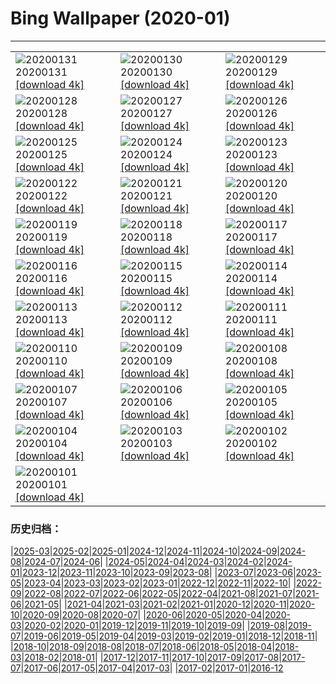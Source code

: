 # Bing Wallpaper (2020-01)
**************

<table><tr><td><img class="wallpaper" src="https://www.bing.com/th?id=OHR.ReddishEgret_EN-US2958831498_1920x1080.jpg" alt="20200131"> 20200131 <a class="wallpaper_link" href="https://www.bing.com/th?id=OHR.ReddishEgret_EN-US2958831498_UHD.jpg">[download 4k]</a></td><td><img class="wallpaper" src="https://www.bing.com/th?id=OHR.LakeBaikal_EN-US8692095269_1920x1080.jpg" alt="20200130"> 20200130 <a class="wallpaper_link" href="https://www.bing.com/th?id=OHR.LakeBaikal_EN-US8692095269_UHD.jpg">[download 4k]</a></td><td><img class="wallpaper" src="https://www.bing.com/th?id=OHR.SemucChampey_EN-US8613323076_1920x1080.jpg" alt="20200129"> 20200129 <a class="wallpaper_link" href="https://www.bing.com/th?id=OHR.SemucChampey_EN-US8613323076_UHD.jpg">[download 4k]</a></td></tr><tr><td><img class="wallpaper" src="https://www.bing.com/th?id=OHR.CapeDisappointment_EN-US8548904341_1920x1080.jpg" alt="20200128"> 20200128 <a class="wallpaper_link" href="https://www.bing.com/th?id=OHR.CapeDisappointment_EN-US8548904341_UHD.jpg">[download 4k]</a></td><td><img class="wallpaper" src="https://www.bing.com/th?id=OHR.NYCLitUp_EN-US8462661548_1920x1080.jpg" alt="20200127"> 20200127 <a class="wallpaper_link" href="https://www.bing.com/th?id=OHR.NYCLitUp_EN-US8462661548_UHD.jpg">[download 4k]</a></td><td><img class="wallpaper" src="https://www.bing.com/th?id=OHR.TajRepublic_EN-US8399320805_1920x1080.jpg" alt="20200126"> 20200126 <a class="wallpaper_link" href="https://www.bing.com/th?id=OHR.TajRepublic_EN-US8399320805_UHD.jpg">[download 4k]</a></td></tr><tr><td><img class="wallpaper" src="https://www.bing.com/th?id=OHR.SouthernGate_EN-US8348473546_1920x1080.jpg" alt="20200125"> 20200125 <a class="wallpaper_link" href="https://www.bing.com/th?id=OHR.SouthernGate_EN-US8348473546_UHD.jpg">[download 4k]</a></td><td><img class="wallpaper" src="https://www.bing.com/th?id=OHR.SunlitScree_EN-US8210223982_1920x1080.jpg" alt="20200124"> 20200124 <a class="wallpaper_link" href="https://www.bing.com/th?id=OHR.SunlitScree_EN-US8210223982_UHD.jpg">[download 4k]</a></td><td><img class="wallpaper" src="https://www.bing.com/th?id=OHR.SafariSavannah_EN-US8123928986_1920x1080.jpg" alt="20200123"> 20200123 <a class="wallpaper_link" href="https://www.bing.com/th?id=OHR.SafariSavannah_EN-US8123928986_UHD.jpg">[download 4k]</a></td></tr><tr><td><img class="wallpaper" src="https://www.bing.com/th?id=OHR.WhitehorseLights_EN-US8047937950_1920x1080.jpg" alt="20200122"> 20200122 <a class="wallpaper_link" href="https://www.bing.com/th?id=OHR.WhitehorseLights_EN-US8047937950_UHD.jpg">[download 4k]</a></td><td><img class="wallpaper" src="https://www.bing.com/th?id=OHR.HighlandsSquirrel_EN-US7983501314_1920x1080.jpg" alt="20200121"> 20200121 <a class="wallpaper_link" href="https://www.bing.com/th?id=OHR.HighlandsSquirrel_EN-US7983501314_UHD.jpg">[download 4k]</a></td><td><img class="wallpaper" src="https://www.bing.com/th?id=OHR.MarchWA1963_EN-US7913146423_1920x1080.jpg" alt="20200120"> 20200120 <a class="wallpaper_link" href="https://www.bing.com/th?id=OHR.MarchWA1963_EN-US7913146423_UHD.jpg">[download 4k]</a></td></tr><tr><td><img class="wallpaper" src="https://www.bing.com/th?id=OHR.SpeedFlying_EN-US7854565397_1920x1080.jpg" alt="20200119"> 20200119 <a class="wallpaper_link" href="https://www.bing.com/th?id=OHR.SpeedFlying_EN-US7854565397_UHD.jpg">[download 4k]</a></td><td><img class="wallpaper" src="https://www.bing.com/th?id=OHR.GypsumSand_EN-US7746438548_1920x1080.jpg" alt="20200118"> 20200118 <a class="wallpaper_link" href="https://www.bing.com/th?id=OHR.GypsumSand_EN-US7746438548_UHD.jpg">[download 4k]</a></td><td><img class="wallpaper" src="https://www.bing.com/th?id=OHR.CormorantMackerel_EN-US7682867267_1920x1080.jpg" alt="20200117"> 20200117 <a class="wallpaper_link" href="https://www.bing.com/th?id=OHR.CormorantMackerel_EN-US7682867267_UHD.jpg">[download 4k]</a></td></tr><tr><td><img class="wallpaper" src="https://www.bing.com/th?id=OHR.ValGardena_EN-US9768132178_1920x1080.jpg" alt="20200116"> 20200116 <a class="wallpaper_link" href="https://www.bing.com/th?id=OHR.ValGardena_EN-US9768132178_UHD.jpg">[download 4k]</a></td><td><img class="wallpaper" src="https://www.bing.com/th?id=OHR.Boudhanath_EN-US9594857498_1920x1080.jpg" alt="20200115"> 20200115 <a class="wallpaper_link" href="https://www.bing.com/th?id=OHR.Boudhanath_EN-US9594857498_UHD.jpg">[download 4k]</a></td><td><img class="wallpaper" src="https://www.bing.com/th?id=OHR.MuskOxWinter_EN-US9539570883_1920x1080.jpg" alt="20200114"> 20200114 <a class="wallpaper_link" href="https://www.bing.com/th?id=OHR.MuskOxWinter_EN-US9539570883_UHD.jpg">[download 4k]</a></td></tr><tr><td><img class="wallpaper" src="https://www.bing.com/th?id=OHR.MtDiablo_EN-US7458508287_1920x1080.jpg" alt="20200113"> 20200113 <a class="wallpaper_link" href="https://www.bing.com/th?id=OHR.MtDiablo_EN-US7458508287_UHD.jpg">[download 4k]</a></td><td><img class="wallpaper" src="https://www.bing.com/th?id=OHR.Zugspitze_EN-US9404376251_1920x1080.jpg" alt="20200112"> 20200112 <a class="wallpaper_link" href="https://www.bing.com/th?id=OHR.Zugspitze_EN-US9404376251_UHD.jpg">[download 4k]</a></td><td><img class="wallpaper" src="https://www.bing.com/th?id=OHR.Rakan_EN-US8096736799_1920x1080.jpg" alt="20200111"> 20200111 <a class="wallpaper_link" href="https://www.bing.com/th?id=OHR.Rakan_EN-US8096736799_UHD.jpg">[download 4k]</a></td></tr><tr><td><img class="wallpaper" src="https://www.bing.com/th?id=OHR.LeagueNations_EN-US9107893638_1920x1080.jpg" alt="20200110"> 20200110 <a class="wallpaper_link" href="https://www.bing.com/th?id=OHR.LeagueNations_EN-US9107893638_UHD.jpg">[download 4k]</a></td><td><img class="wallpaper" src="https://www.bing.com/th?id=OHR.MuirWoods_EN-US8773454918_1920x1080.jpg" alt="20200109"> 20200109 <a class="wallpaper_link" href="https://www.bing.com/th?id=OHR.MuirWoods_EN-US8773454918_UHD.jpg">[download 4k]</a></td><td><img class="wallpaper" src="https://www.bing.com/th?id=OHR.HeavensGate_EN-US8673063307_1920x1080.jpg" alt="20200108"> 20200108 <a class="wallpaper_link" href="https://www.bing.com/th?id=OHR.HeavensGate_EN-US8673063307_UHD.jpg">[download 4k]</a></td></tr><tr><td><img class="wallpaper" src="https://www.bing.com/th?id=OHR.GalileoMoons_EN-US8600491138_1920x1080.jpg" alt="20200107"> 20200107 <a class="wallpaper_link" href="https://www.bing.com/th?id=OHR.GalileoMoons_EN-US8600491138_UHD.jpg">[download 4k]</a></td><td><img class="wallpaper" src="https://www.bing.com/th?id=OHR.TrakaiLithuania_EN-US8531258766_1920x1080.jpg" alt="20200106"> 20200106 <a class="wallpaper_link" href="https://www.bing.com/th?id=OHR.TrakaiLithuania_EN-US8531258766_UHD.jpg">[download 4k]</a></td><td><img class="wallpaper" src="https://www.bing.com/th?id=OHR.BurrowingParakeets_EN-US8189174071_1920x1080.jpg" alt="20200105"> 20200105 <a class="wallpaper_link" href="https://www.bing.com/th?id=OHR.BurrowingParakeets_EN-US8189174071_UHD.jpg">[download 4k]</a></td></tr><tr><td><img class="wallpaper" src="https://www.bing.com/th?id=OHR.WhiteLeviathan_EN-US7446083482_1920x1080.jpg" alt="20200104"> 20200104 <a class="wallpaper_link" href="https://www.bing.com/th?id=OHR.WhiteLeviathan_EN-US7446083482_UHD.jpg">[download 4k]</a></td><td><img class="wallpaper" src="https://www.bing.com/th?id=OHR.MunroLight_EN-US7297129449_1920x1080.jpg" alt="20200103"> 20200103 <a class="wallpaper_link" href="https://www.bing.com/th?id=OHR.MunroLight_EN-US7297129449_UHD.jpg">[download 4k]</a></td><td><img class="wallpaper" src="https://www.bing.com/th?id=OHR.WhirlpoolFinland_EN-US4174367622_1920x1080.jpg" alt="20200102"> 20200102 <a class="wallpaper_link" href="https://www.bing.com/th?id=OHR.WhirlpoolFinland_EN-US4174367622_UHD.jpg">[download 4k]</a></td></tr><tr><td><img class="wallpaper" src="https://www.bing.com/th?id=OHR.SnowHare_EN-US4373999242_1920x1080.jpg" alt="20200101"> 20200101 <a class="wallpaper_link" href="https://www.bing.com/th?id=OHR.SnowHare_EN-US4373999242_UHD.jpg">[download 4k]</a></td><td></td><td></td></tr></table>

### 历史归档：

|[2025-03](/../2025-03/2025-03.md)|[2025-02](/../2025-02/2025-02.md)|[2025-01](/../2025-01/2025-01.md)|[2024-12](/../2024-12/2024-12.md)|[2024-11](/../2024-11/2024-11.md)|[2024-10](/../2024-10/2024-10.md)|[2024-09](/../2024-09/2024-09.md)|[2024-08](/../2024-08/2024-08.md)|[2024-07](/../2024-07/2024-07.md)|[2024-06](/../2024-06/2024-06.md)|
|[2024-05](/../2024-05/2024-05.md)|[2024-04](/../2024-04/2024-04.md)|[2024-03](/../2024-03/2024-03.md)|[2024-02](/../2024-02/2024-02.md)|[2024-01](/../2024-01/2024-01.md)|[2023-12](/../2023-12/2023-12.md)|[2023-11](/../2023-11/2023-11.md)|[2023-10](/../2023-10/2023-10.md)|[2023-09](/../2023-09/2023-09.md)|[2023-08](/../2023-08/2023-08.md)|
|[2023-07](/../2023-07/2023-07.md)|[2023-06](/../2023-06/2023-06.md)|[2023-05](/../2023-05/2023-05.md)|[2023-04](/../2023-04/2023-04.md)|[2023-03](/../2023-03/2023-03.md)|[2023-02](/../2023-02/2023-02.md)|[2023-01](/../2023-01/2023-01.md)|[2022-12](/../2022-12/2022-12.md)|[2022-11](/../2022-11/2022-11.md)|[2022-10](/../2022-10/2022-10.md)|
|[2022-09](/../2022-09/2022-09.md)|[2022-08](/../2022-08/2022-08.md)|[2022-07](/../2022-07/2022-07.md)|[2022-06](/../2022-06/2022-06.md)|[2022-05](/../2022-05/2022-05.md)|[2022-04](/../2022-04/2022-04.md)|[2021-08](/../2021-08/2021-08.md)|[2021-07](/../2021-07/2021-07.md)|[2021-06](/../2021-06/2021-06.md)|[2021-05](/../2021-05/2021-05.md)|
|[2021-04](/../2021-04/2021-04.md)|[2021-03](/../2021-03/2021-03.md)|[2021-02](/../2021-02/2021-02.md)|[2021-01](/../2021-01/2021-01.md)|[2020-12](/../2020-12/2020-12.md)|[2020-11](/../2020-11/2020-11.md)|[2020-10](/../2020-10/2020-10.md)|[2020-09](/../2020-09/2020-09.md)|[2020-08](/../2020-08/2020-08.md)|[2020-07](/../2020-07/2020-07.md)|
|[2020-06](/../2020-06/2020-06.md)|[2020-05](/../2020-05/2020-05.md)|[2020-04](/../2020-04/2020-04.md)|[2020-03](/../2020-03/2020-03.md)|[2020-02](/../2020-02/2020-02.md)|[2020-01](/2020-01.md)|[2019-12](/../2019-12/2019-12.md)|[2019-11](/../2019-11/2019-11.md)|[2019-10](/../2019-10/2019-10.md)|[2019-09](/../2019-09/2019-09.md)|
|[2019-08](/../2019-08/2019-08.md)|[2019-07](/../2019-07/2019-07.md)|[2019-06](/../2019-06/2019-06.md)|[2019-05](/../2019-05/2019-05.md)|[2019-04](/../2019-04/2019-04.md)|[2019-03](/../2019-03/2019-03.md)|[2019-02](/../2019-02/2019-02.md)|[2019-01](/../2019-01/2019-01.md)|[2018-12](/../2018-12/2018-12.md)|[2018-11](/../2018-11/2018-11.md)|
|[2018-10](/../2018-10/2018-10.md)|[2018-09](/../2018-09/2018-09.md)|[2018-08](/../2018-08/2018-08.md)|[2018-07](/../2018-07/2018-07.md)|[2018-06](/../2018-06/2018-06.md)|[2018-05](/../2018-05/2018-05.md)|[2018-04](/../2018-04/2018-04.md)|[2018-03](/../2018-03/2018-03.md)|[2018-02](/../2018-02/2018-02.md)|[2018-01](/../2018-01/2018-01.md)|
|[2017-12](/../2017-12/2017-12.md)|[2017-11](/../2017-11/2017-11.md)|[2017-10](/../2017-10/2017-10.md)|[2017-09](/../2017-09/2017-09.md)|[2017-08](/../2017-08/2017-08.md)|[2017-07](/../2017-07/2017-07.md)|[2017-06](/../2017-06/2017-06.md)|[2017-05](/../2017-05/2017-05.md)|[2017-04](/../2017-04/2017-04.md)|[2017-03](/../2017-03/2017-03.md)|
|[2017-02](/../2017-02/2017-02.md)|[2017-01](/../2017-01/2017-01.md)|[2016-12](/../2016-12/2016-12.md)